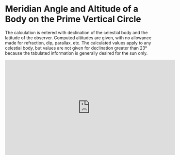 # Meridian Angle and Altitude of a Body on the Prime Vertical Circle
The calculation is entered with declination of the celestial body and the latitude of the observer. Computed altitudes are given, with no allowance made for refraction, dip, parallax, etc. The calculated values apply to any celestial body, but values are not given for declination greater than 23° because the tabulated information is generally desired for the sun only.

<iframe width="560" height="315" src="https://www.youtube.com/embed/sHw8l_G_QW4" title="YouTube video player" frameborder="0" allow="accelerometer; autoplay; clipboard-write; encrypted-media; gyroscope; picture-in-picture" allowfullscreen></iframe>
